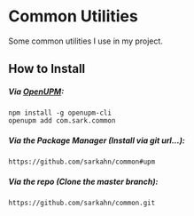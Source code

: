 # Common Utilities

Some common utilities I use in my project.

## How to Install
 
##### Via [OpenUPM](https://openupm.com/):
```
npm install -g openupm-cli
openupm add com.sark.common
```

##### Via the Package Manager (Install via git url...):
`https://github.com/sarkahn/common#upm`

##### Via the repo (Clone the master branch):
`https://github.com/sarkahn/common.git` 